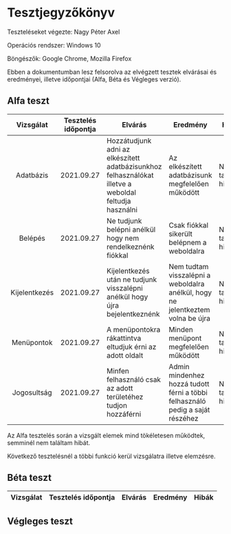 # Tesztjegyzőkönyv

Teszteléseket végezte: Nagy Péter Axel

Operációs rendszer: Windows 10

Böngészők: Google Chrome, Mozilla Firefox

Ebben a dokumentumban lesz felsorolva az 
elvégzett tesztek elvárásai és eredményei, 
illetve időpontjai (Alfa, Béta és Végleges verzió).

## Alfa teszt
| Vizsgálat | Tesztelés időpontja | Elvárás | Eredmény | Hibák |
| :---: | --- | --- | --- | --- |
| Adatbázis | 2021.09.27 | Hozzátudjunk adni az elkészített adatbázisunkhoz felhasználókat illetve a weboldal feltudja használni | Az elkészített adatbázisunk megfelelően működött | Nem találtam hibát |
| Belépés | 2021.09.27 | Ne tudjunk belépni anélkül hogy nem rendelkeznénk fiókkal | Csak fiókkal sikerült belépnem a weboldalra | Nem találtam hibát |
| Kijelentkezés | 2021.09.27 | Kijelentkezés után ne tudjunk visszalépni anélkül hogy újra bejelentkeznénk | Nem tudtam visszalépni a weboldalra anélkül, hogy ne jelentkeztem volna be újra | Nem találtam hibát |
| Menüpontok | 2021.09.27 | A menüpontokra rákattintva eltudjuk érni az adott oldalt | Minden menüpont megfelelően működött | Nem találtam hibát |
| Jogosultság | 2021.09.27 | Minfen felhasználó csak az adott területéhez tudjon hozzáférni | Admin mindenhez hozzá tudott férni a többi felhasználó pedig a saját részéhez | Nem találtam hibát |

Az Alfa tesztelés során a vizsgált elemek mind tökéletesen 
működtek, semminél nem találtam hibát. 

Következő tesztelésnél a többi funkció kerül 
vizsgálatra illetve elemzésre.

## Béta teszt

| Vizsgálat | Tesztelés időpontja | Elvárás | Eredmény | Hibák |
| :---: | --- | --- | --- | --- |

## Végleges teszt
